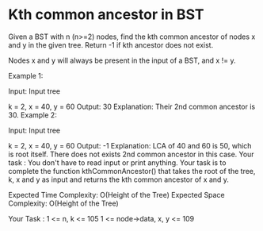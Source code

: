 # Kth common ancestor in BST

Given a BST with n (n>=2) nodes, find the kth common ancestor of nodes x and y in the given tree. Return -1 if kth ancestor does not exist.

Nodes x and y will always be present in the input of a BST, and x != y.

Example 1:

Input: 
Input tree

k = 2, x = 40, y = 60 
Output:
30
Explanation:
Their 2nd common ancestor is 30.
Example 2:

Input: 
Input tree

k = 2, x = 40, y = 60
Output:
-1
Explanation:
LCA of 40 and 60 is 50, which is root itself. There does not exists 2nd common ancestor in this case.
Your task :
You don't have to read input or print anything. Your task is to complete the function kthCommonAncestor() that takes the root of the tree, k, x and y as input and returns the kth common ancestor of x and y.
 
Expected Time Complexity: O(Height of the Tree)
Expected Space Complexity: O(Height of the Tree)
 
Your Task :
1 <= n, k <= 105
1 <= node->data, x, y <= 109
